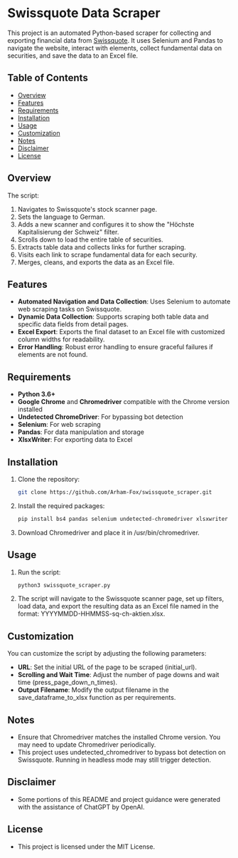 # Swissquote Data Scraper

This project is an automated Python-based scraper for collecting and exporting financial data from [Swissquote](https://www.swissquote.ch/trading-platform/#scanner). It uses Selenium and Pandas to navigate the website, interact with elements, collect fundamental data on securities, and save the data to an Excel file.

## Table of Contents
- [Overview](#overview)
- [Features](#features)
- [Requirements](#requirements)
- [Installation](#installation)
- [Usage](#usage)
- [Customization](#customization)
- [Notes](#notes)
- [Disclaimer](#disclaimer)
- [License](#license)

## Overview
The script:

1. Navigates to Swissquote's stock scanner page.
2. Sets the language to German.
3. Adds a new scanner and configures it to show the "Höchste Kapitalisierung der Schweiz" filter.
4. Scrolls down to load the entire table of securities.
5. Extracts table data and collects links for further scraping.
6. Visits each link to scrape fundamental data for each security.
7. Merges, cleans, and exports the data as an Excel file.

## Features
- **Automated Navigation and Data Collection**: Uses Selenium to automate web scraping tasks on Swissquote.
- **Dynamic Data Collection**: Supports scraping both table data and specific data fields from detail pages.
- **Excel Export**: Exports the final dataset to an Excel file with customized column widths for readability.
- **Error Handling**: Robust error handling to ensure graceful failures if elements are not found.

## Requirements
- **Python 3.6+**
- **Google Chrome** and **Chromedriver** compatible with the Chrome version installed
- **Undetected ChromeDriver**: For bypassing bot detection
- **Selenium**: For web scraping
- **Pandas**: For data manipulation and storage
- **XlsxWriter**: For exporting data to Excel

## Installation
1. Clone the repository:
   ```bash
   git clone https://github.com/Arham-Fox/swissquote_scraper.git
   ```
2. Install the required packages:
   ```bash
   pip install bs4 pandas selenium undetected-chromedriver xlsxwriter
   ```
3. Download Chromedriver and place it in /usr/bin/chromedriver.

## Usage
1. Run the script:

   ```bash
   python3 swissquote_scraper.py
   ```
2. The script will navigate to the Swissquote scanner page, set up filters, load data, and export the resulting data as an Excel file named in the format: YYYYMMDD-HHMMSS-sq-ch-aktien.xlsx.

## Customization
You can customize the script by adjusting the following parameters:

- **URL**: Set the initial URL of the page to be scraped (initial_url).
- **Scrolling and Wait Time**: Adjust the number of page downs and wait time (press_page_down_n_times).
- **Output Filename**: Modify the output filename in the save_dataframe_to_xlsx function as per requirements.

## Notes
- Ensure that Chromedriver matches the installed Chrome version. You may need to update Chromedriver periodically.
- This project uses undetected_chromedriver to bypass bot detection on Swissquote. Running in headless mode may still trigger detection.

## Disclaimer
- Some portions of this README and project guidance were generated with the assistance of ChatGPT by OpenAI.

## License
- This project is licensed under the MIT License.
